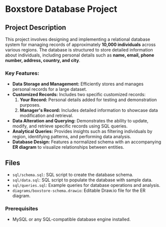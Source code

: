 # Boxstore Database Project

## Project Description
This project involves designing and implementing a relational database system for managing records of approximately **10,000 individuals** across various regions. The database is structured to store detailed information about individuals, including personal details such as **name, email, phone number, address, country, and city**.

### Key Features:
- **Data Storage and Management:** Efficiently stores and manages personal records for a large dataset.
- **Customized Records:** Includes two specific customized records:
  1. **Your Record:** Personal details added for testing and demonstration purposes.
  2. **Manager's Record:** Includes detailed information to showcase data modification and retrieval.
- **Data Alteration and Querying:** Demonstrates the ability to update, modify, and retrieve specific records using SQL queries.
- **Analytical Queries:** Provides insights such as filtering individuals by region, identifying patterns, and performing data analysis.
- **Database Design:** Features a normalized schema with an accompanying **ER diagram** to visualize relationships between entities.

## Files
- `sql/schema.sql`: SQL script to create the database schema.
- `sql/data.sql`: SQL script to populate the database with sample data.
- `sql/queries.sql`: Example queries for database operations and analysis.
- `diagrams/boxstore-schema.drawio`: Editable Draw.io file for the ER diagram.


### Prerequisites
- MySQL or any SQL-compatible database engine installed.
